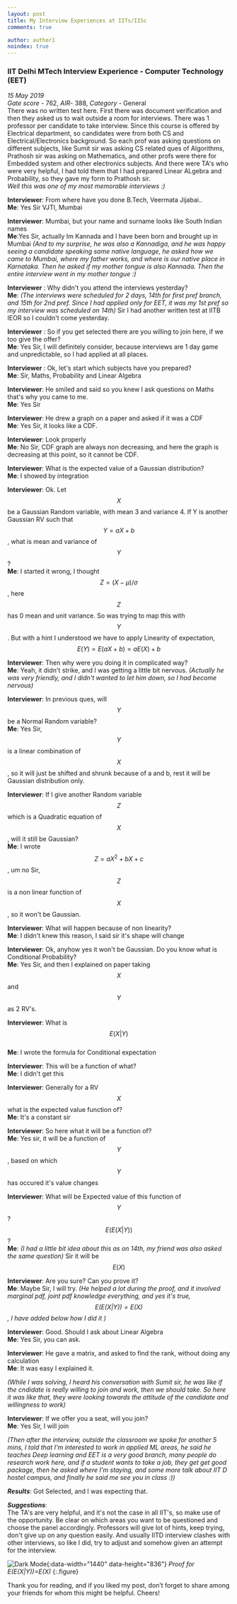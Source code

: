 ```yaml
---
layout: post
title: My Interview Experiences at IITs/IISc
comments: true

author: author1
noindex: true
---
```



### IIT Delhi MTech Interview Experience - Computer Technology (EET)

_15 May 2019_  
_Gate score_ - 762, _AIR_- 388, _Category_ - General  
There was no written test here. First there was document verification and then they asked us to wait outside a room for interviews. There was 1 professor per candidate to take interview. Since this course is offered by Electrical department, so candidates were from both CS and Electrical/Electronics background. So each prof was asking questions on different subjects, like Sumit sir was asking CS related ques of Algorithms, Prathosh sir was asking on Mathematics, and other profs were there for Embedded system and other electronics subjects. And there were TA's who were very helpful, I had told them that I had prepared Linear ALgebra and Probability, so they gave my form to Prathosh sir.  
_Well this was one of my most memorable interviews :)_

**Interviewer**: From where have you done B.Tech, Veermata Jijabai..  
**Me**: Yes Sir VJTI, Mumbai

**Interviewer**: Mumbai, but your name and surname looks like South Indian names  
**Me**:Yes Sir, actually Im Kannada and I have been born and brought up in Mumbai
_(And to my surprise, he was also a Kannadiga, and he was happy seeing a candidate speaking same native language, he asked how we came to Mumbai, where my father works, and where is our native place in Karnataka. Then he asked if my mother tongue is also Kannada. Then the entire interview went in my mother tongue :)_

**Interviewer** : Why didn't you attend the interviews yesterday?  
**Me**: _(The interviews were scheduled for 2 days, 14th for first pref branch, and 15th for 2nd pref. Since I had applied only for EET, it was my 1st pref so my interview was scheduled on 14th)_
Sir I had another written test at IITB IEOR so I couldn't come yesterday.

**Interviewer** : So if you get selected there are you willing to join here, if we too give the offer?  
**Me**: Yes Sir, I will definitely consider, because interviews are 1 day game and unpredictable, so I had applied at all places.

**Interviewer** : Ok, let's start which subjects have you prepared?  
**Me**: Sir, Maths, Probability and Linear Algebra

**Interviewer**: He smiled and said so you knew I ask questions on Maths that's why you came to me.  
**Me**: Yes Sir

**Interviewer**: He drew a graph on a paper and asked if it was a CDF  
**Me**: Yes Sir, it looks like a  CDF.

**Interviewer**: Look properly  
**Me**: No Sir, CDF graph are always non decreasing, and here the graph is decreasing at this point, so it cannot be CDF.

**Interviewer**: What is the expected value of a Gaussian distribution?  
**Me**: I showed by integration

**Interviewer**: Ok. Let $$X$$ be a Gaussian Random variable, with mean 3 and variance 4. If Y is another Gaussian RV such that $$Y=aX+b$$, what is mean and variance of $$Y$$?   
**Me**: I started it wrong, I thought $$Z=(X-\mu)/\sigma$$, here $$Z$$ has 0 mean and unit variance. So was trying to map this with $$Y$$. But with a hint I understood we have to apply Linearity of expectation, $$E(Y) = E(aX+b) = aE(X)+b$$

**Interviewer**: Then why were you doing it in complicated way?  
**Me**: Yeah, it didn't strike, and I was getting a little bit nervous. _(Actually he was very friendly, and I didn't wanted to let him down, so I had become nervous)_

**Interviewer**: In previous ques, will $$Y$$ be a Normal Random variable?  
**Me**: Yes Sir, $$Y$$ is a linear combination of $$X$$, so it will just be shifted and shrunk because of a and b, rest it will be Gaussian distribution only.

**Interviewer**: If I give another Random variable $$Z$$ which is a Quadratic equation of $$X$$, will it still be Gaussian?  
**Me**: I wrote $$Z=aX^2+bX+c$$, um no Sir, $$Z$$ is a non linear function of $$X$$, so it won't be Gaussian.

**Interviewer**: What will happen because of non linearity?  
**Me**: I didn't knew this reason, I said sir it's shape will change

**Interviewer**: Ok, anyhow yes it won't be Gaussian. Do you know what is Conditional Probability?  
**Me**: Yes Sir, and then I explained on paper taking $$X$$ and $$Y$$ as 2 RV's.

**Interviewer**: What is $$E(X|Y)$$  
**Me**: I wrote the formula for Conditional expectation

**Interviewer**: This will be a function of what?  
**Me**: I didn't get this

**Interviewer**: Generally for a RV $$X$$ what is the expected value function of?  
**Me**: It's a constant sir

**Interviewer**: So here what it will be a function of?  
**Me**: Yes sir, it will be a function of $$Y$$, based on which $$Y$$ has occured it's value changes

**Interviewer**: What will be Expected value of this function of $$Y$$? $$E(E(X|Y))$$?  
**Me**: _(I had a little bit idea about this as on 14th, my friend was also asked the same question)_ Sir it will be $$E(X)$$

**Interviewer**:  Are you sure? Can you prove it?  
**Me**: Maybe Sir, I will try.
_(He helped a lot during the proof, and it involved marginal pdf, joint pdf knowledge everything, and yes it's true, $$E(E(X|Y))=E(X)$$, I have added below how I did it )_

**Interviewer**:  Good. Should I ask about Linear Algebra  
**Me**: Yes Sir, you can ask.

**Interviewer**: He gave a matrix, and asked to find the rank, without doing any calculation  
**Me**: It was easy I explained it.

_(While I was solving, I heard his conversation with Sumit sir, he was like if the cndidate is really willing to join and work, then we should take. So here it was like that, they were looking towards the attitude of the candidate and willingness to work)_

**Interviewer**: If we offer you a seat, will you join?   
**Me**: Yes Sir, I will join

_(Then after the interview, outside the classroom we spoke for another 5 mins, I told that I'm interested to work in applied ML areas, he said he teaches Deep learning and EET is a very good branch, many people do research work here, and if a student wants to take a job, they get get good package, then he asked where I'm staying, and some more talk about IIT D hostel campus, and finally he said me see you in class :))_

_**Results**_: Got Selected, and I was expecting that.

_**Suggestions**_:  
The TA's are very helpful, and it's not the case in all IIT's, so make use of the opportunity. Be clear on which areas you want to be questioned and choose the panel accordingly.
Professors will give lot of hints, keep trying, don't give up on any question easily.
And usually IITD interview clashes with other interviews, so like I did, try to adjust and somehow given an attempt for the interview.

![Dark Mode](/assets/img/IMG-20190518-WA0004.jpg){:data-width="1440" data-height="836"}
*Proof for E(E(X|Y))=E(X)*
{:.figure}

Thank you for reading, and if you liked my post, don’t forget to share among your friends for whom this might be helpful. Cheers!
